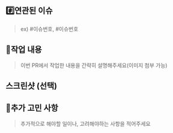 ## #️⃣연관된 이슈

> ex) #이슈번호, #이슈번호

## 📝작업 내용

> 이번 PR에서 작업한 내용을 간략히 설명해주세요(이미지 첨부 가능)

## 스크린샷 (선택)

## 💬추가 고민 사항

> 추가적으로 해야할 일이나, 고려해야하는 사항을 적어주세요
